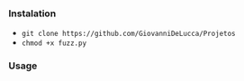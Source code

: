 ### Instalation

- `git clone https://github.com/GiovanniDeLucca/Projetos`
- `chmod +x fuzz.py`
  
### Usage

